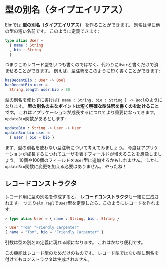 <!--
# Type Aliases
-->
# 型の別名（タイプエイリアス）

<!--
Elm allows you to create a **type alias**. An alias is just a shorter name for some other type. It looks like this:
-->
Elmでは **型の別名（タイプエイリアス）** を作ることができます。 別名は単に他の型の短い名前です。 このように定義できます:

```elm
type alias User =
  { name : String
  , bio : String
  }
```

<!--
So rather than having to type out this record type all the time, we can just say `User` instead. For example, you can shorten type annotations like this:
-->
つまりこのレコード型をいつも書くのではなく、代わりに`User`と書くだけで済ませることができます。 例えば、型注釈をこのように短く書くことができます:

```elm
hasDecentBio : User -> Bool
hasDecentBio user =
  String.length user.bio > 80
```

<!--
That would be `{ name : String, bio : String } -> Bool` without the type alias. **The main point of type aliases is to help us write shorter and clearer type annotations.** This becomes more important as your application grows. Say we have a `updateBio` function:
-->
型の別名を使わずに書けば`{ name : String, bio : String } -> Bool`のようになります。 **型の別名の主なポイントは短く明確な型注釈を書くのを助けることです。** これはアプリケーションが成長するにつれてより重要になってきます。 `updateBio`関数があるとします:

```elm
updateBio : String -> User -> User
updateBio bio user =
  { user | bio = bio }
```

<!--
First, think about the type signature without a type alias! Now, imagine that as our application grows we add more fields to represent a user. We could add 10 or 100 fields to the `User` type alias, and we do not need any changes to our `updateBio` function. Nice!
-->

まず、型の別名を使わない型注釈について考えてみましょう。 今度はアプリケーションが成長するにつれてユーザを表すフィールドが増えることを想像しましょう。 10個や100個のフィールドを`User`型に追加するかもしれません。 しかし`updateBio`関数に変更を加える必要はありません。 やったね！

<!--
## Record Constructors
-->
## レコードコンストラクタ

<!--
When you create a type alias specifically for a record, it also generates a **record constructor**. So if we define a `User` type alias in `elm repl` we could start building records like this:
-->
レコード用に型の別名を作成すると、 **レコードコンストラクタ**も一緒に生成されます。 つまり`elm repl`で`User`型を定義したら、このようにレコードを作れます:

```elm
> type alias User = { name : String, bio : String }

> User "Tom" "Friendly Carpenter"
{ name = "Tom", bio = "Friendly Carpenter" }
```

<!--
The arguments are in the order they appear in the type alias declaration. This can be pretty handy.
-->
引数は型の別名の定義に現れる順になります。 これはかなり便利です。

<!--
And again, this is only for records. Making type aliases for non-record types will not result in a constructor.
-->
この機能はレコード型のためだけのものです。 レコード型ではない型に別名を付けてもコンストラクタは生成されません。
